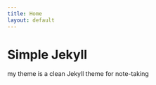 ```yaml
---
title: Home
layout: default
---
```


# Simple Jekyll

my theme is a clean Jekyll theme for note-taking